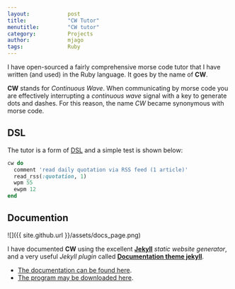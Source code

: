 ```yaml
---
layout:            post
title:             "CW Tutor"
menutitle:         "CW tutor"
category:          Projects
author:            mjago
tags:              Ruby
---
```


I have open-sourced a fairly comprehensive morse code tutor that I have written (and used) in the Ruby language. It goes by the name of **CW**.

**CW** stands for _Continuous Wave_. When communicating by morse code you are effectively interrupting a _continuous wave_ signal with a key to generate dots and dashes. For this reason, the name _CW_ became synonymous with morse code.

## DSL

The tutor is a form of [DSL](https://en.wikipedia.org/wiki/Domain-specific_language) and a simple test is shown below:

```ruby
cw do
  comment 'read daily quotation via RSS feed (1 article)'
  read_rss(:quotation, 1)
  wpm 55
  ewpm 12
end
```

## Documention

   ![]({{ site.github.url }}/assets/docs_page.png)

I have documented **CW** using the excellent [**Jekyll**](https://jekyllrb.com) _static website generator_, and a very useful _Jekyll plugin_ called [**Documentation theme jekyll**](https://github.com/tomjohnson1492/documentation-theme-jekyll).
    
- [The documentation can be found here](http://mjago.github.io/CW/).
- [The program may be downloaded here](http://github.com/mjago/cw/).

